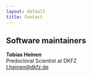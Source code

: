 ```yaml
---
layout: default
title: Contact
---
```


## Software maintainers

<strong>Tobias Heinen</strong>\
Predoctoral Scientist at DKFZ\
<a href="mailto:t.heinen@dkfz.de">t.heinen@dkfz.de</a>
